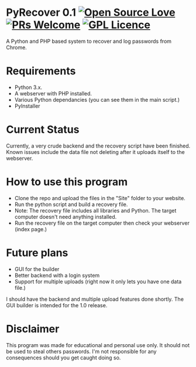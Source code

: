 # PyRecover 0.1 [![Open Source Love](https://badges.frapsoft.com/os/v2/open-source.svg?v=103)](https://github.com/ellerbrock/open-source-badges/) [![PRs Welcome](https://img.shields.io/badge/PRs-welcome-brightgreen.svg?style=flat-square)](http://makeapullrequest.com) [![GPL Licence](https://badges.frapsoft.com/os/gpl/gpl.svg?v=103)](https://opensource.org/licenses/GPL-3.0/)
A Python and PHP based system to recover and log passwords from Chrome.

# Requirements
- Python 3.x.
- A webserver with PHP installed.
- Various Python dependancies (you can see them in the main script.)
- PyInstaller

# Current Status
Currently, a very crude backend and the recovery script have been finished. Known issues include the data file not deleting after it uploads itself to the webserver.

# How to use this program
- Clone the repo and upload the files in the "Site" folder to your website.
- Run the python script and build a recovery file.
- Note: The recovery file includes all libraries and Python. The target computer doesn't need anything installed.
- Run the recovery file on the target computer then check your webserver (index page.)

# Future plans
- GUI for the builder
- Better backend with a login system
- Support for multiple uploads (right now it only lets you have one data file.)

I should have the backend and multiple upload features done shortly. The GUI builder is intended for the 1.0 release.

# Disclaimer
This program was made for educational and personal use only. It should not be used to steal others passwords. I'm not responsible for any consequences should you get caught doing so.
